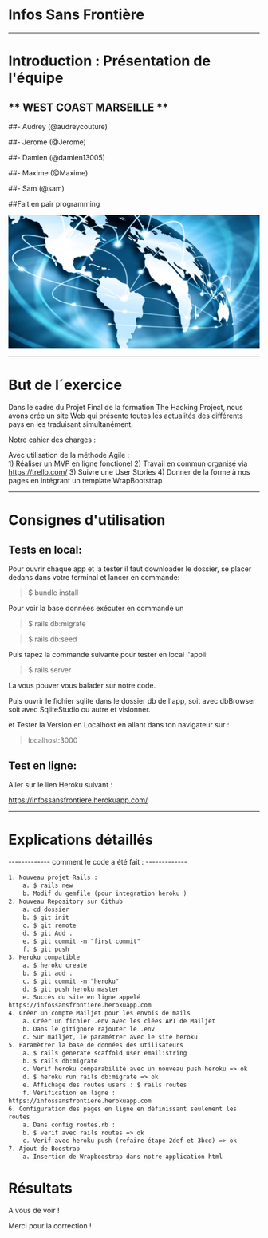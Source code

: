 

# Infos Sans Frontière 
-------------

# Introduction : Présentation de l'équipe

## ** WEST COAST MARSEILLE **

##- Audrey (@audreycouture)

##- Jerome (@Jerome)

##- Damien (@damien13005)

##- Maxime (@Maxime)

##- Sam (@sam)


##Fait en pair programming

![alt tag](app/assets/images/Fotolia_50326660_Subscription_Monthly_M.jpg)

-------------

# But de l´exercice

Dans le cadre du Projet Final de la formation The Hacking Project, nous avons crée un site Web qui présente toutes les actualités des différents pays en les traduisant simultanément. 


Notre cahier des charges :


Avec utilisation de la méthode Agile :  
	1) Réaliser un MVP en ligne fonctionel 
	2) Travail en commun organisé via https://trello.com/
	3) Suivre une User Stories 
	4) Donner de la forme à nos pages en intégrant un template WrapBootstrap
	

------------   



# Consignes d'utilisation

## Tests en local:

Pour ouvrir chaque app et la tester il faut downloader le dossier, se placer dedans dans votre terminal et lancer en commande:

> $ bundle install 


Pour voir la base données exécuter en commande un

> $ rails db:migrate     

> $ rails db:seed

Puis tapez la commande suivante pour tester en local l'appli:

> $ rails server

La vous pouver vous balader sur notre code.

Puis ouvrir le fichier sqlite dans le dossier db de l'app, soit avec dbBrowser soit avec SqliteStudio ou autre et visionner.

et Tester la Version en Localhost en allant dans ton navigateur sur :

> localhost:3000





## Test en ligne:

Aller sur le lien Heroku suivant :

https://infossansfrontiere.herokuapp.com/


------------


# Explications détaillés 


------------- comment le code a été fait : -------------

    1. Nouveau projet Rails : 
        a. $ rails new 
        b. Modif du gemfile (pour integration heroku ) 
    2. Nouveau Repository sur Github
        a. cd dossier
        b. $ git init 
        c. $ git remote
        d. $ git Add . 
        e. $ git commit -m "first commit"
        f. $ git push 
    3. Heroku compatible
        a. $ heroku create
        b. $ git add .
        c. $ git commit -m "heroku"
        d. $ git push heroku master
        e. Succès du site en ligne appelé https://infossansfrontiere.herokuapp.com
    4. Créer un compte Mailjet pour les envois de mails 
        a. Créer un fichier .env avec les clées API de Mailjet
        b. Dans le gitignore rajouter le .env
        c. Sur mailjet, le paramétrer avec le site heroku  
    5. Paramètrer la base de données des utilisateurs 
        a. $ rails generate scaffold user email:string
        b. $ rails db:migrate
        c. Verif heroku comparabilité avec un nouveau push heroku => ok
        d. $ heroku run rails db:migrate => ok
        e. Affichage des routes users : $ rails routes 
        f. Vérification en ligne :   https://infossansfrontiere.herokuapp.com
    6. Configuration des pages en ligne en définissant seulement les routes 
        a. Dans config routes.rb :   
        b. $ verif avec rails routes => ok
        c. Verif avec heroku push (refaire étape 2def et 3bcd) => ok
    7. Ajout de Boostrap
        a. Insertion de Wrapboostrap dans notre application html  
    


# Résultats


A vous de voir !


Merci pour la correction ! 
